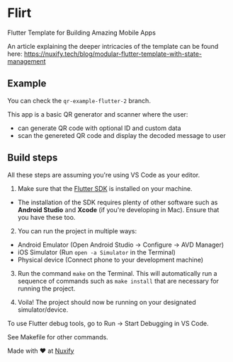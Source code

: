 # Flirt
Flutter Template for Building Amazing Mobile Apps

An article explaining the deeper intricacies of the template can be found here: https://nuxify.tech/blog/modular-flutter-template-with-state-management

## Example

You can check the `qr-example-flutter-2` branch.

This app is a basic QR generator and scanner where the user:
- can generate QR code with optional ID and custom data
- scan the genereted QR code and display the decoded message to user
## Build steps

All these steps are assuming you're using VS Code as your editor.

1. Make sure that the [Flutter SDK](https://flutter.dev/docs/get-started/install) is installed on your machine. 
- The installation of the SDK requires plenty of other software such as **Android Studio** and **Xcode** (if you're developing in Mac). Ensure that you have these too.

2. You can run the project in multiple ways:
- Android Emulator (Open Android Studio -> Configure -> AVD Manager)
- iOS Simulator (Run ```open -a Simulator``` in the Terminal)
- Physical device (Connect phone to your development machine)

3. Run the command ``make`` on the Terminal. This will automatically run a sequence of commands such as ```make install``` that are necessary for running the project.

4. Voila! The project should now be running on your designated simulator/device.

To use Flutter debug tools, go to Run -> Start Debugging in VS Code.

See Makefile for other commands.

Made with ❤️ at [Nuxify](https://nuxify.tech)
